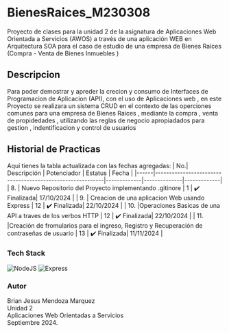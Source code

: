 # BienesRaices_M230308
Proyecto de clases para la unidad 2 de la asignatura de Aplicaciones Web Orientada a Servicios (AWOS) a través de una aplicación  WEB en Arquitectura SOA para el caso de estudio de una empresa de Bienes Raíces (Compra - Venta de Bienes  Inmuebles )
## Descripcion 
Para poder demostrar y apreder la crecion y consumo de Interfaces de Programacion de Aplicacion (API), con el uso de Aplicaciones web , en este Proyecto se realizara un sistema CRUD en el contexto de las operciones comunes para una empresa de Bienes Raices , mediante la compra , venta de propidedades , utilizando las reglas de negocio apropiadados para gestion , indentificacion y control de usuarios

## Historial de Practicas 
Aquí tienes la tabla actualizada con las fechas agregadas:
|   No.| Descripción                                                | Potenciador | Estatus      | Fecha       |
|------|-----------------------------------------------------------|-------------|--------------|-------------|
| 8.   | Nuevo Repositorio del Proyecto implementando  .gitinore    | 1           | ✔️ Finalizada| 17/10/2024  |
| 9.   | Creacion de una aplicacion Web usando Express    | 12           | ✔️ Finalizada| 22/10/2024  |
| 10.    |Operaciones Basicas de una API a traves de los verbos HTTP  | 12           | ✔️ Finalizada| 22/10/2024  |
| 11. |Creación de fromularios para el ingreso, Registro y Recuperación de contraseñas de usuario | 13    | ✔️ Finalizada| 11/11/2024  |


### Tech Stack
![NodeJS](https://img.shields.io/badge/Node.js-43853D?style=for-the-badge&logo=node.js&logoColor=white) ![Express](https://img.shields.io/badge/Express.js-404D59?style=for-the-badge)

### Autor
Brian Jesus Mendoza Marquez <br>
Unidad 2<br>
Aplicaciones Web Orientadas a Servicios <br>
Septiembre 2024.
